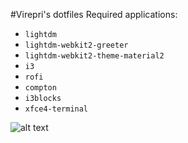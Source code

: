 #Virepri's dotfiles
Required applications:
- `lightdm`
- `lightdm-webkit2-greeter`
- `lightdm-webkit2-theme-material2`
- `i3`
- `rofi`
- `compton`
- `i3blocks`
- `xfce4-terminal`

![alt text](https://github.com/Virepri/dotfiles-i3/blob/master/sf.png "Example")

